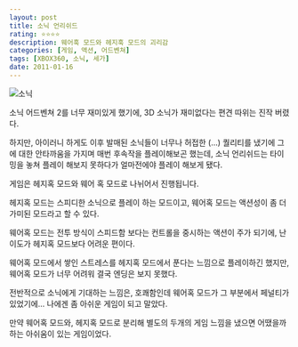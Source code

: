 ```yaml
---
layout: post
title: 소닉 언리쉬드
rating: ⭐️⭐️⭐️⭐️
description: 웨어훅 모드와 헤지훅 모드의 괴리감
categories: [게임, 액션, 어드벤쳐]
tags: [XBOX360, 소닉, 세가]
date: 2011-01-16
---
```


![소닉](../../review/img/2011/sonic_unleashed.jpg)

소닉 어드벤쳐 2를 너무 재미있게 했기에, 3D 소닉가 재미없다는 편견 따위는 진작 버렸다.

하지만, 아이러니 하게도 이후 발매된 소닉들이 너무나 허접한 (...) 퀄리티를 냈기에 그에 대한 안타까움을 가지며 매번 후속작을 플레이해보곤 했는데, 소닉 언리쉬드는 타이밍을 놓쳐 플레이 해보지 못하다가 얼마전에야 플레이 해보게 됐다.

게임은 헤지혹 모드와 웨어 혹 모드로 나뉘어서 진행됩니다.

헤지혹 모드는 스피디한 소닉으로 플레이 하는 모드이고, 웨어혹 모드는 액션성이 좀 더 가미된 모드라고 할 수 있다.

웨어혹 모드는 전투 방식이 스피드함 보다는 컨트롤을 중시하는 액션이 주가 되기에, 난이도가 헤지혹 모드보다 어려운 편이다.

웨어혹 모드에서 쌓인 스트레스를 헤지혹 모드에서 푼다는 느낌으로 플레이하긴 했지만, 웨어혹 모드가 너무 어려워 결국 엔딩은 보지 못했다.

전반적으로 소닉에게 기대하는 느낌은, 호쾌함인데 웨어혹 모드가 그 부분에서 페널티가 있었기에... 나에겐 좀 아쉬운 게임이 되고 말았다.

만약 웨어혹 모드와, 헤지혹 모드로 분리해 별도의 두개의 게임 느낌을 냈으면 어땠을까 하는 아쉬움이 있는 게임이었다.
